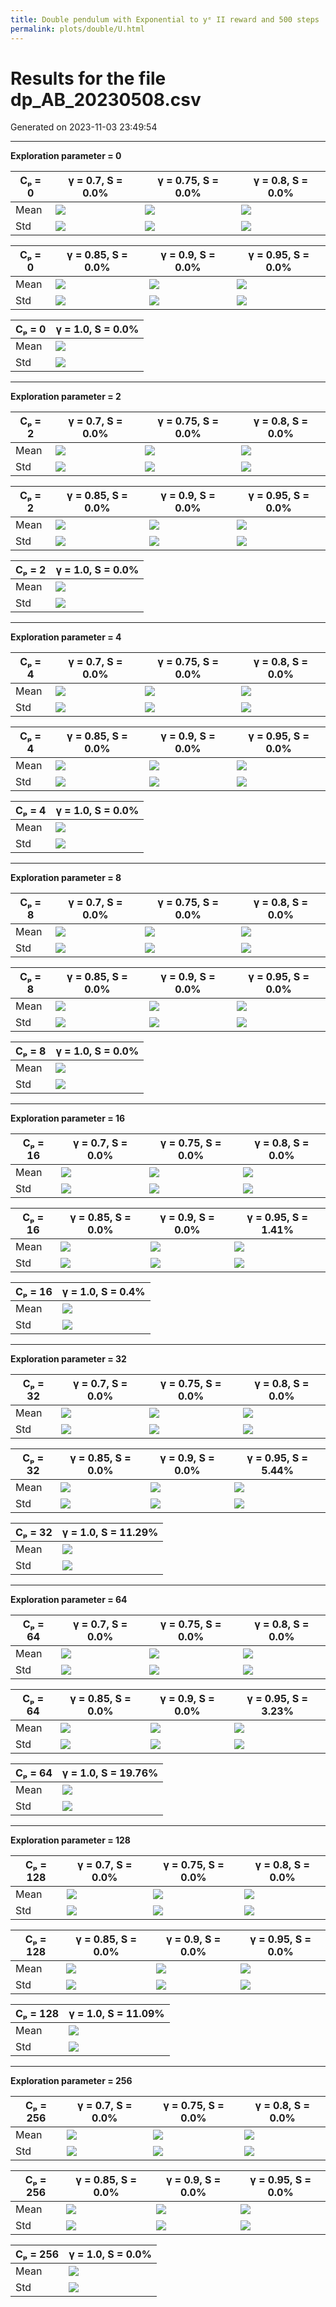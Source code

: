 ```yaml
---
title: Double pendulum with Exponential to yᵉ II reward and 500 steps
permalink: plots/double/U.html
---
```


# Results for the file dp_AB_20230508.csv 

Generated on 2023-11-03 23:49:54

---

**Exploration parameter = 0**

| Cₚ = 0 | γ = 0.7, S = 0.0% | γ = 0.75, S = 0.0% | γ = 0.8, S = 0.0% | 
| --- | --- | --- | --- | 
| Mean | ![](fig/dp_AB/mean_g_0.7_cp_0.png) | ![](fig/dp_AB/mean_g_0.75_cp_0.png) | ![](fig/dp_AB/mean_g_0.8_cp_0.png) | 
| Std | ![](fig/dp_AB/std_g_0.7_cp_0.png) | ![](fig/dp_AB/std_g_0.75_cp_0.png) | ![](fig/dp_AB/std_g_0.8_cp_0.png) | 

| Cₚ = 0 | γ = 0.85, S = 0.0% | γ = 0.9, S = 0.0% | γ = 0.95, S = 0.0% | 
| --- | --- | --- | --- | 
| Mean | ![](fig/dp_AB/mean_g_0.85_cp_0.png) | ![](fig/dp_AB/mean_g_0.9_cp_0.png) | ![](fig/dp_AB/mean_g_0.95_cp_0.png) | 
| Std | ![](fig/dp_AB/std_g_0.85_cp_0.png) | ![](fig/dp_AB/std_g_0.9_cp_0.png) | ![](fig/dp_AB/std_g_0.95_cp_0.png) | 

| Cₚ = 0 | γ = 1.0, S = 0.0% | 
| --- | --- | 
| Mean | ![](fig/dp_AB/mean_g_1.0_cp_0.png) | 
| Std | ![](fig/dp_AB/std_g_1.0_cp_0.png) | 

---

**Exploration parameter = 2**

| Cₚ = 2 | γ = 0.7, S = 0.0% | γ = 0.75, S = 0.0% | γ = 0.8, S = 0.0% | 
| --- | --- | --- | --- | 
| Mean | ![](fig/dp_AB/mean_g_0.7_cp_2.png) | ![](fig/dp_AB/mean_g_0.75_cp_2.png) | ![](fig/dp_AB/mean_g_0.8_cp_2.png) | 
| Std | ![](fig/dp_AB/std_g_0.7_cp_2.png) | ![](fig/dp_AB/std_g_0.75_cp_2.png) | ![](fig/dp_AB/std_g_0.8_cp_2.png) | 

| Cₚ = 2 | γ = 0.85, S = 0.0% | γ = 0.9, S = 0.0% | γ = 0.95, S = 0.0% | 
| --- | --- | --- | --- | 
| Mean | ![](fig/dp_AB/mean_g_0.85_cp_2.png) | ![](fig/dp_AB/mean_g_0.9_cp_2.png) | ![](fig/dp_AB/mean_g_0.95_cp_2.png) | 
| Std | ![](fig/dp_AB/std_g_0.85_cp_2.png) | ![](fig/dp_AB/std_g_0.9_cp_2.png) | ![](fig/dp_AB/std_g_0.95_cp_2.png) | 

| Cₚ = 2 | γ = 1.0, S = 0.0% | 
| --- | --- | 
| Mean | ![](fig/dp_AB/mean_g_1.0_cp_2.png) | 
| Std | ![](fig/dp_AB/std_g_1.0_cp_2.png) | 

---

**Exploration parameter = 4**

| Cₚ = 4 | γ = 0.7, S = 0.0% | γ = 0.75, S = 0.0% | γ = 0.8, S = 0.0% | 
| --- | --- | --- | --- | 
| Mean | ![](fig/dp_AB/mean_g_0.7_cp_4.png) | ![](fig/dp_AB/mean_g_0.75_cp_4.png) | ![](fig/dp_AB/mean_g_0.8_cp_4.png) | 
| Std | ![](fig/dp_AB/std_g_0.7_cp_4.png) | ![](fig/dp_AB/std_g_0.75_cp_4.png) | ![](fig/dp_AB/std_g_0.8_cp_4.png) | 

| Cₚ = 4 | γ = 0.85, S = 0.0% | γ = 0.9, S = 0.0% | γ = 0.95, S = 0.0% | 
| --- | --- | --- | --- | 
| Mean | ![](fig/dp_AB/mean_g_0.85_cp_4.png) | ![](fig/dp_AB/mean_g_0.9_cp_4.png) | ![](fig/dp_AB/mean_g_0.95_cp_4.png) | 
| Std | ![](fig/dp_AB/std_g_0.85_cp_4.png) | ![](fig/dp_AB/std_g_0.9_cp_4.png) | ![](fig/dp_AB/std_g_0.95_cp_4.png) | 

| Cₚ = 4 | γ = 1.0, S = 0.0% | 
| --- | --- | 
| Mean | ![](fig/dp_AB/mean_g_1.0_cp_4.png) | 
| Std | ![](fig/dp_AB/std_g_1.0_cp_4.png) | 

---

**Exploration parameter = 8**

| Cₚ = 8 | γ = 0.7, S = 0.0% | γ = 0.75, S = 0.0% | γ = 0.8, S = 0.0% | 
| --- | --- | --- | --- | 
| Mean | ![](fig/dp_AB/mean_g_0.7_cp_8.png) | ![](fig/dp_AB/mean_g_0.75_cp_8.png) | ![](fig/dp_AB/mean_g_0.8_cp_8.png) | 
| Std | ![](fig/dp_AB/std_g_0.7_cp_8.png) | ![](fig/dp_AB/std_g_0.75_cp_8.png) | ![](fig/dp_AB/std_g_0.8_cp_8.png) | 

| Cₚ = 8 | γ = 0.85, S = 0.0% | γ = 0.9, S = 0.0% | γ = 0.95, S = 0.0% | 
| --- | --- | --- | --- | 
| Mean | ![](fig/dp_AB/mean_g_0.85_cp_8.png) | ![](fig/dp_AB/mean_g_0.9_cp_8.png) | ![](fig/dp_AB/mean_g_0.95_cp_8.png) | 
| Std | ![](fig/dp_AB/std_g_0.85_cp_8.png) | ![](fig/dp_AB/std_g_0.9_cp_8.png) | ![](fig/dp_AB/std_g_0.95_cp_8.png) | 

| Cₚ = 8 | γ = 1.0, S = 0.0% | 
| --- | --- | 
| Mean | ![](fig/dp_AB/mean_g_1.0_cp_8.png) | 
| Std | ![](fig/dp_AB/std_g_1.0_cp_8.png) | 

---

**Exploration parameter = 16**

| Cₚ = 16 | γ = 0.7, S = 0.0% | γ = 0.75, S = 0.0% | γ = 0.8, S = 0.0% | 
| --- | --- | --- | --- | 
| Mean | ![](fig/dp_AB/mean_g_0.7_cp_16.png) | ![](fig/dp_AB/mean_g_0.75_cp_16.png) | ![](fig/dp_AB/mean_g_0.8_cp_16.png) | 
| Std | ![](fig/dp_AB/std_g_0.7_cp_16.png) | ![](fig/dp_AB/std_g_0.75_cp_16.png) | ![](fig/dp_AB/std_g_0.8_cp_16.png) | 

| Cₚ = 16 | γ = 0.85, S = 0.0% | γ = 0.9, S = 0.0% | γ = 0.95, S = 1.41% | 
| --- | --- | --- | --- | 
| Mean | ![](fig/dp_AB/mean_g_0.85_cp_16.png) | ![](fig/dp_AB/mean_g_0.9_cp_16.png) | ![](fig/dp_AB/mean_g_0.95_cp_16.png) | 
| Std | ![](fig/dp_AB/std_g_0.85_cp_16.png) | ![](fig/dp_AB/std_g_0.9_cp_16.png) | ![](fig/dp_AB/std_g_0.95_cp_16.png) | 

| Cₚ = 16 | γ = 1.0, S = 0.4% | 
| --- | --- | 
| Mean | ![](fig/dp_AB/mean_g_1.0_cp_16.png) | 
| Std | ![](fig/dp_AB/std_g_1.0_cp_16.png) | 

---

**Exploration parameter = 32**

| Cₚ = 32 | γ = 0.7, S = 0.0% | γ = 0.75, S = 0.0% | γ = 0.8, S = 0.0% | 
| --- | --- | --- | --- | 
| Mean | ![](fig/dp_AB/mean_g_0.7_cp_32.png) | ![](fig/dp_AB/mean_g_0.75_cp_32.png) | ![](fig/dp_AB/mean_g_0.8_cp_32.png) | 
| Std | ![](fig/dp_AB/std_g_0.7_cp_32.png) | ![](fig/dp_AB/std_g_0.75_cp_32.png) | ![](fig/dp_AB/std_g_0.8_cp_32.png) | 

| Cₚ = 32 | γ = 0.85, S = 0.0% | γ = 0.9, S = 0.0% | γ = 0.95, S = 5.44% | 
| --- | --- | --- | --- | 
| Mean | ![](fig/dp_AB/mean_g_0.85_cp_32.png) | ![](fig/dp_AB/mean_g_0.9_cp_32.png) | ![](fig/dp_AB/mean_g_0.95_cp_32.png) | 
| Std | ![](fig/dp_AB/std_g_0.85_cp_32.png) | ![](fig/dp_AB/std_g_0.9_cp_32.png) | ![](fig/dp_AB/std_g_0.95_cp_32.png) | 

| Cₚ = 32 | γ = 1.0, S = 11.29% | 
| --- | --- | 
| Mean | ![](fig/dp_AB/mean_g_1.0_cp_32.png) | 
| Std | ![](fig/dp_AB/std_g_1.0_cp_32.png) | 

---

**Exploration parameter = 64**

| Cₚ = 64 | γ = 0.7, S = 0.0% | γ = 0.75, S = 0.0% | γ = 0.8, S = 0.0% | 
| --- | --- | --- | --- | 
| Mean | ![](fig/dp_AB/mean_g_0.7_cp_64.png) | ![](fig/dp_AB/mean_g_0.75_cp_64.png) | ![](fig/dp_AB/mean_g_0.8_cp_64.png) | 
| Std | ![](fig/dp_AB/std_g_0.7_cp_64.png) | ![](fig/dp_AB/std_g_0.75_cp_64.png) | ![](fig/dp_AB/std_g_0.8_cp_64.png) | 

| Cₚ = 64 | γ = 0.85, S = 0.0% | γ = 0.9, S = 0.0% | γ = 0.95, S = 3.23% | 
| --- | --- | --- | --- | 
| Mean | ![](fig/dp_AB/mean_g_0.85_cp_64.png) | ![](fig/dp_AB/mean_g_0.9_cp_64.png) | ![](fig/dp_AB/mean_g_0.95_cp_64.png) | 
| Std | ![](fig/dp_AB/std_g_0.85_cp_64.png) | ![](fig/dp_AB/std_g_0.9_cp_64.png) | ![](fig/dp_AB/std_g_0.95_cp_64.png) | 

| Cₚ = 64 | γ = 1.0, S = 19.76% | 
| --- | --- | 
| Mean | ![](fig/dp_AB/mean_g_1.0_cp_64.png) | 
| Std | ![](fig/dp_AB/std_g_1.0_cp_64.png) | 

---

**Exploration parameter = 128**

| Cₚ = 128 | γ = 0.7, S = 0.0% | γ = 0.75, S = 0.0% | γ = 0.8, S = 0.0% | 
| --- | --- | --- | --- | 
| Mean | ![](fig/dp_AB/mean_g_0.7_cp_128.png) | ![](fig/dp_AB/mean_g_0.75_cp_128.png) | ![](fig/dp_AB/mean_g_0.8_cp_128.png) | 
| Std | ![](fig/dp_AB/std_g_0.7_cp_128.png) | ![](fig/dp_AB/std_g_0.75_cp_128.png) | ![](fig/dp_AB/std_g_0.8_cp_128.png) | 

| Cₚ = 128 | γ = 0.85, S = 0.0% | γ = 0.9, S = 0.0% | γ = 0.95, S = 0.0% | 
| --- | --- | --- | --- | 
| Mean | ![](fig/dp_AB/mean_g_0.85_cp_128.png) | ![](fig/dp_AB/mean_g_0.9_cp_128.png) | ![](fig/dp_AB/mean_g_0.95_cp_128.png) | 
| Std | ![](fig/dp_AB/std_g_0.85_cp_128.png) | ![](fig/dp_AB/std_g_0.9_cp_128.png) | ![](fig/dp_AB/std_g_0.95_cp_128.png) | 

| Cₚ = 128 | γ = 1.0, S = 11.09% | 
| --- | --- | 
| Mean | ![](fig/dp_AB/mean_g_1.0_cp_128.png) | 
| Std | ![](fig/dp_AB/std_g_1.0_cp_128.png) | 

---

**Exploration parameter = 256**

| Cₚ = 256 | γ = 0.7, S = 0.0% | γ = 0.75, S = 0.0% | γ = 0.8, S = 0.0% | 
| --- | --- | --- | --- | 
| Mean | ![](fig/dp_AB/mean_g_0.7_cp_256.png) | ![](fig/dp_AB/mean_g_0.75_cp_256.png) | ![](fig/dp_AB/mean_g_0.8_cp_256.png) | 
| Std | ![](fig/dp_AB/std_g_0.7_cp_256.png) | ![](fig/dp_AB/std_g_0.75_cp_256.png) | ![](fig/dp_AB/std_g_0.8_cp_256.png) | 

| Cₚ = 256 | γ = 0.85, S = 0.0% | γ = 0.9, S = 0.0% | γ = 0.95, S = 0.0% | 
| --- | --- | --- | --- | 
| Mean | ![](fig/dp_AB/mean_g_0.85_cp_256.png) | ![](fig/dp_AB/mean_g_0.9_cp_256.png) | ![](fig/dp_AB/mean_g_0.95_cp_256.png) | 
| Std | ![](fig/dp_AB/std_g_0.85_cp_256.png) | ![](fig/dp_AB/std_g_0.9_cp_256.png) | ![](fig/dp_AB/std_g_0.95_cp_256.png) | 

| Cₚ = 256 | γ = 1.0, S = 0.0% | 
| --- | --- | 
| Mean | ![](fig/dp_AB/mean_g_1.0_cp_256.png) | 
| Std | ![](fig/dp_AB/std_g_1.0_cp_256.png) | 

